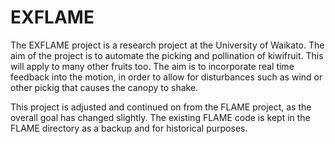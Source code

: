 # EXFLAME
The EXFLAME project is a research project at the University of Waikato. The aim of the project is to automate the picking and pollination of kiwifruit. This will apply to many other fruits too. The aim is to incorporate real time feedback into the motion, in order to allow for disturbances such as wind or other pickig that causes the canopy to shake.

This project is adjusted and continued on from the FLAME project, as the overall goal has changed slightly. The existing FLAME code is kept in the FLAME directory as a backup and for historical purposes. 